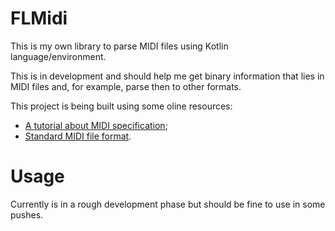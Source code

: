 # FLMidi

This is my own library to parse MIDI files using Kotlin language/environment.

This is in development and should help me get binary information that lies in MIDI files and, for example, parse then to other formats.

This project is being built using some oline resources:
- [A tutorial about MIDI specification](https://www.mobilefish.com/tutorials/midi/midi_quickguide_specification.html#table_6);
- [Standard MIDI file format](http://www.music.mcgill.ca/~ich/classes/mumt306/StandardMIDIfileformat.html).

# Usage

Currently is in a rough development phase but should be fine to use in some pushes.